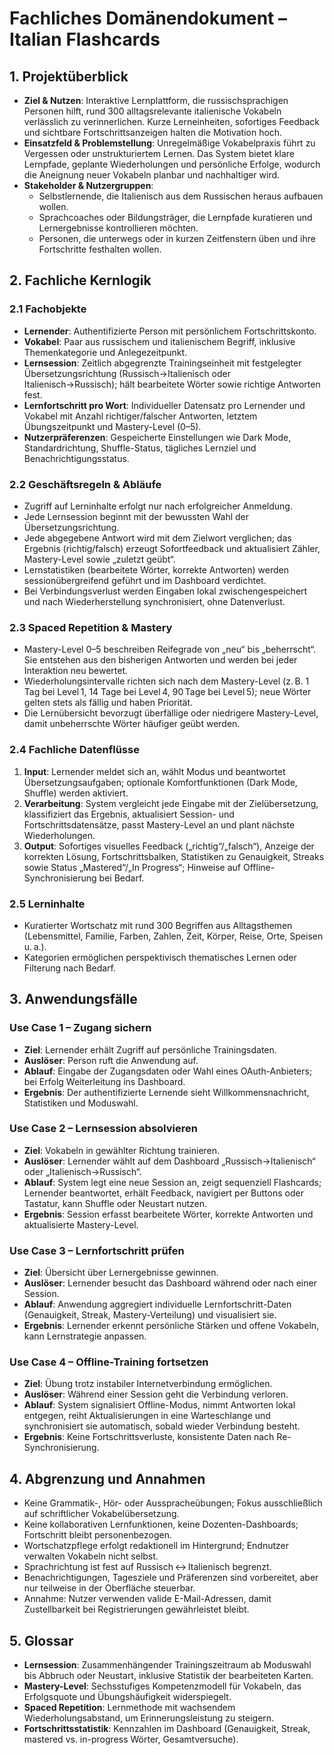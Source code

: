 # Fachliches Domänendokument – Italian Flashcards

## 1. Projektüberblick
- **Ziel & Nutzen**: Interaktive Lernplattform, die russischsprachigen Personen hilft, rund 300 alltagsrelevante italienische Vokabeln verlässlich zu verinnerlichen. Kurze Lerneinheiten, sofortiges Feedback und sichtbare Fortschrittsanzeigen halten die Motivation hoch.
- **Einsatzfeld & Problemstellung**: Unregelmäßige Vokabelpraxis führt zu Vergessen oder unstrukturiertem Lernen. Das System bietet klare Lernpfade, geplante Wiederholungen und persönliche Erfolge, wodurch die Aneignung neuer Vokabeln planbar und nachhaltiger wird.
- **Stakeholder & Nutzergruppen**:
  - Selbstlernende, die Italienisch aus dem Russischen heraus aufbauen wollen.
  - Sprachcoaches oder Bildungsträger, die Lernpfade kuratieren und Lernergebnisse kontrollieren möchten.
  - Personen, die unterwegs oder in kurzen Zeitfenstern üben und ihre Fortschritte festhalten wollen.

## 2. Fachliche Kernlogik
### 2.1 Fachobjekte
- **Lernender**: Authentifizierte Person mit persönlichem Fortschrittskonto.
- **Vokabel**: Paar aus russischem und italienischem Begriff, inklusive Themenkategorie und Anlegezeitpunkt.
- **Lernsession**: Zeitlich abgegrenzte Trainingseinheit mit festgelegter Übersetzungsrichtung (Russisch→Italienisch oder Italienisch→Russisch); hält bearbeitete Wörter sowie richtige Antworten fest.
- **Lernfortschritt pro Wort**: Individueller Datensatz pro Lernender und Vokabel mit Anzahl richtiger/falscher Antworten, letztem Übungszeitpunkt und Mastery-Level (0–5).
- **Nutzerpräferenzen**: Gespeicherte Einstellungen wie Dark Mode, Standardrichtung, Shuffle-Status, tägliches Lernziel und Benachrichtigungsstatus.

### 2.2 Geschäftsregeln & Abläufe
- Zugriff auf Lerninhalte erfolgt nur nach erfolgreicher Anmeldung.
- Jede Lernsession beginnt mit der bewussten Wahl der Übersetzungsrichtung.
- Jede abgegebene Antwort wird mit dem Zielwort verglichen; das Ergebnis (richtig/falsch) erzeugt Sofortfeedback und aktualisiert Zähler, Mastery-Level sowie „zuletzt geübt“.
- Lernstatistiken (bearbeitete Wörter, korrekte Antworten) werden sessionübergreifend geführt und im Dashboard verdichtet.
- Bei Verbindungsverlust werden Eingaben lokal zwischengespeichert und nach Wiederherstellung synchronisiert, ohne Datenverlust.

### 2.3 Spaced Repetition & Mastery
- Mastery-Level 0–5 beschreiben Reifegrade von „neu“ bis „beherrscht“. Sie entstehen aus den bisherigen Antworten und werden bei jeder Interaktion neu bewertet.
- Wiederholungsintervalle richten sich nach dem Mastery-Level (z. B. 1 Tag bei Level 1, 14 Tage bei Level 4, 90 Tage bei Level 5); neue Wörter gelten stets als fällig und haben Priorität.
- Die Lernübersicht bevorzugt überfällige oder niedrigere Mastery-Level, damit unbeherrschte Wörter häufiger geübt werden.

### 2.4 Fachliche Datenflüsse
1. **Input**: Lernender meldet sich an, wählt Modus und beantwortet Übersetzungsaufgaben; optionale Komfortfunktionen (Dark Mode, Shuffle) werden aktiviert.
2. **Verarbeitung**: System vergleicht jede Eingabe mit der Zielübersetzung, klassifiziert das Ergebnis, aktualisiert Session- und Fortschrittsdatensätze, passt Mastery-Level an und plant nächste Wiederholungen.
3. **Output**: Sofortiges visuelles Feedback („richtig“/„falsch“), Anzeige der korrekten Lösung, Fortschrittsbalken, Statistiken zu Genauigkeit, Streaks sowie Status „Mastered“/„In Progress“; Hinweise auf Offline-Synchronisierung bei Bedarf.

### 2.5 Lerninhalte
- Kuratierter Wortschatz mit rund 300 Begriffen aus Alltagsthemen (Lebensmittel, Familie, Farben, Zahlen, Zeit, Körper, Reise, Orte, Speisen u. a.).
- Kategorien ermöglichen perspektivisch thematisches Lernen oder Filterung nach Bedarf.

## 3. Anwendungsfälle
### Use Case 1 – Zugang sichern
- **Ziel**: Lernender erhält Zugriff auf persönliche Trainingsdaten.
- **Auslöser**: Person ruft die Anwendung auf.
- **Ablauf**: Eingabe der Zugangsdaten oder Wahl eines OAuth-Anbieters; bei Erfolg Weiterleitung ins Dashboard.
- **Ergebnis**: Der authentifizierte Lernende sieht Willkommensnachricht, Statistiken und Moduswahl.

### Use Case 2 – Lernsession absolvieren
- **Ziel**: Vokabeln in gewählter Richtung trainieren.
- **Auslöser**: Lernender wählt auf dem Dashboard „Russisch→Italienisch“ oder „Italienisch→Russisch“.
- **Ablauf**: System legt eine neue Session an, zeigt sequenziell Flashcards; Lernender beantwortet, erhält Feedback, navigiert per Buttons oder Tastatur, kann Shuffle oder Neustart nutzen.
- **Ergebnis**: Session erfasst bearbeitete Wörter, korrekte Antworten und aktualisierte Mastery-Level.

### Use Case 3 – Lernfortschritt prüfen
- **Ziel**: Übersicht über Lernergebnisse gewinnen.
- **Auslöser**: Lernender besucht das Dashboard während oder nach einer Session.
- **Ablauf**: Anwendung aggregiert individuelle Lernfortschritt-Daten (Genauigkeit, Streak, Mastery-Verteilung) und visualisiert sie.
- **Ergebnis**: Lernender erkennt persönliche Stärken und offene Vokabeln, kann Lernstrategie anpassen.

### Use Case 4 – Offline-Training fortsetzen
- **Ziel**: Übung trotz instabiler Internetverbindung ermöglichen.
- **Auslöser**: Während einer Session geht die Verbindung verloren.
- **Ablauf**: System signalisiert Offline-Modus, nimmt Antworten lokal entgegen, reiht Aktualisierungen in eine Warteschlange und synchronisiert sie automatisch, sobald wieder Verbindung besteht.
- **Ergebnis**: Keine Fortschrittsverluste, konsistente Daten nach Re-Synchronisierung.

## 4. Abgrenzung und Annahmen
- Keine Grammatik-, Hör- oder Ausspracheübungen; Fokus ausschließlich auf schriftlicher Vokabelübersetzung.
- Keine kollaborativen Lernfunktionen, keine Dozenten-Dashboards; Fortschritt bleibt personenbezogen.
- Wortschatzpflege erfolgt redaktionell im Hintergrund; Endnutzer verwalten Vokabeln nicht selbst.
- Sprachrichtung ist fest auf Russisch ↔ Italienisch begrenzt.
- Benachrichtigungen, Tagesziele und Präferenzen sind vorbereitet, aber nur teilweise in der Oberfläche steuerbar.
- Annahme: Nutzer verwenden valide E-Mail-Adressen, damit Zustellbarkeit bei Registrierungen gewährleistet bleibt.

## 5. Glossar
- **Lernsession**: Zusammenhängender Trainingszeitraum ab Moduswahl bis Abbruch oder Neustart, inklusive Statistik der bearbeiteten Karten.
- **Mastery-Level**: Sechsstufiges Kompetenzmodell für Vokabeln, das Erfolgsquote und Übungshäufigkeit widerspiegelt.
- **Spaced Repetition**: Lernmethode mit wachsendem Wiederholungsabstand, um Erinnerungsleistung zu steigern.
- **Fortschrittsstatistik**: Kennzahlen im Dashboard (Genauigkeit, Streak, mastered vs. in-progress Wörter, Gesamtversuche).
